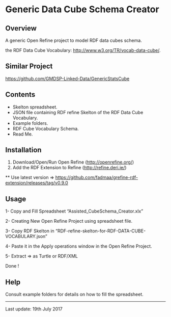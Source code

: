 Generic Data Cube Schema Creator
===============================

Overview
--------
A generic Open Refine project to model RDF data cubes schema.

the RDF Data Cube Vocabulary: http://www.w3.org/TR/vocab-data-cube/.


Similar Project
--------
https://github.com/GMDSP-Linked-Data/GenericStatsCube

Contents
--------

- Skelton spreadsheet.
- JSON file containing RDF refine Skelton of the RDF Data Cube Vocabulary.
- Example folders.
- RDF Cube Vocabulary Schema.
- Read Me.

Installation
--------
1. Download/Open/Run Open Refine (http://openrefine.org/)
2. Add the RDF Extension to Refine (http://refine.deri.ie/)

** Use latest version => https://github.com/fadmaa/grefine-rdf-extension/releases/tag/v0.9.0


Usage
--------
1- Copy and Fill Spreadsheet “Assisted_CubeSchema_Creator.xlx” 

2- Creating New Open Refine Project using spreadsheet file.

3- Copy RDF Skelton in “RDF-refine-skelton-for-RDF-DATA-CUBE-VOCABULARY.json”

4- Paste it in the Apply operations window in the Open Refine Project.

5- Extract => as Turtle or RDF/XML 

Done !


Help
--------
Consult example folders for details on how to fill the spreadsheet. 


---------------------
Last update: 19th July 2017

